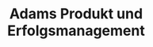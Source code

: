 ---
title: "Adams Produkt und Erfolgsmanagement"
url: /klagenfurt-am-woerthersee/adams-produkt-und-erfolgsmanagement/
shop: Allgemein
---